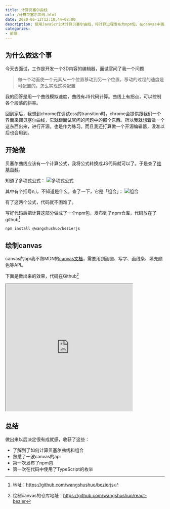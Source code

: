 ```yaml
---
title: 计算贝塞尔曲线
url: /计算贝塞尔曲线.html
date: 2020-06-12T12:18:44+08:00
description: 使用JavaScript计算贝塞尔曲线，将计算过程发布为npm包，在canvas中画出曲线。
categories:
- 前端
---
```


## 为什么做这个事

今天去面试，工作是开发一个3D内容的编辑器，面试官问了我一个问题

> 做一个动画使一个元素从一个位置移动到另一个位置，移动的过程的速度是可配置的。怎么实现这种配置

我的回答是用一个曲线模拟速度，曲线有JS代码计算。曲线上有拐点，可以控制各个段落的斜率。

回到家后，我想到chrome在调试css的transition时，chrome会提供跟我们一个界面来调贝塞尔曲线，它就跟面试官问的问题中的那个东西。所以我就想着做一个这东西出来，进行开源。也是作为练习。而且我还打算做一个开源编辑器，没准以后也会用到。

## 开始做

贝塞尔曲线应该有一个计算公式，我将公式转换成JS代码就可以了。于是查了[维基百科](https://zh.wikipedia.org/wiki/貝茲曲線#程式範例)。

知道了多项式公式：
![多项式公式](/images/bezier/贝塞尔曲线.png "贝塞尔曲线多项式公式")

其中有个括号n,i，不知道是什么，查了一下，它是「组合」：
![组合](/images/bezier/组合.png "组合")

有了这两个公式，代码就不困难了。

写好代码后把计算这部分做成了一个npm包，发布到了npm仓库，代码放在了github[^1]

```
npm install @wangshushuo/bezierjs
```

## 绘制canvas

canvas的api我不熟MDN的[canvas文档][url3]，需要用到画圆、写字、画线条、填充颜色等API。

下面是做出来的效果，代码在Github[^2]
<iframe src="https://wss.cool/react-bezier/" style="height:400px;width:400px;"></iframe>

## 总结

做出来以后决定很有成就感，收获了这些：

- 了解到了如何计算贝塞尔曲线和组合
- 熟悉了一波canvas的api
- 第一次发布了npm包
- 第一次在代码中使用了TypeScript的枚举

[url3]: https://developer.mozilla.org/zh-CN/docs/Web/API/Canvas_API/Tutorial/Drawing_shapes

[^1]: 地址：<https://github.com/wangshushuo/bezierjs>
[^2]: 绘制canvas的仓库地址：<https://github.com/wangshushuo/react-bezier>